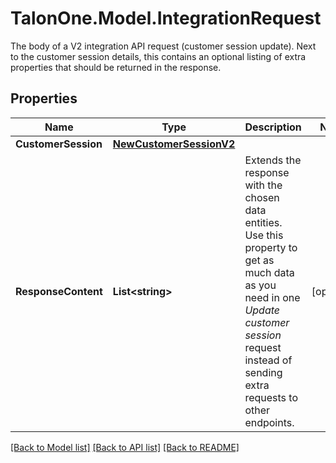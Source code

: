 # TalonOne.Model.IntegrationRequest
The body of a V2 integration API request (customer session update). Next to the customer session details, this contains an optional listing of extra properties that should be returned in the response.
## Properties

Name | Type | Description | Notes
------------ | ------------- | ------------- | -------------
**CustomerSession** | [**NewCustomerSessionV2**](NewCustomerSessionV2.md) |  | 
**ResponseContent** | **List&lt;string&gt;** | Extends the response with the chosen data entities. Use this property to get as much data as you need in one _Update customer session_ request instead of sending extra requests to other endpoints.  | [optional] 

[[Back to Model list]](../README.md#documentation-for-models) [[Back to API list]](../README.md#documentation-for-api-endpoints) [[Back to README]](../README.md)

